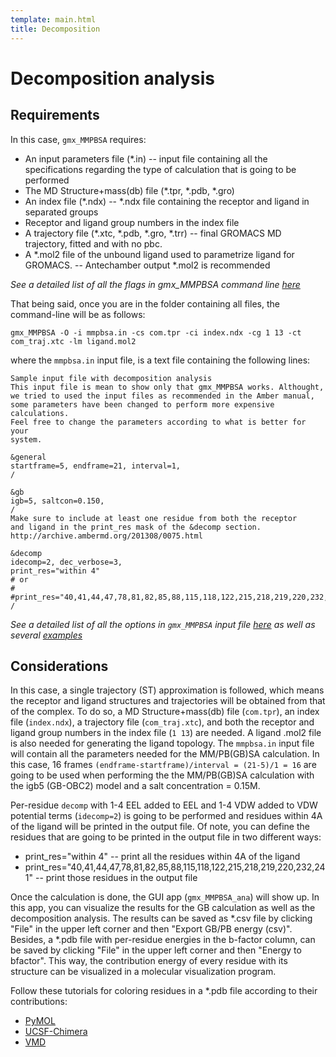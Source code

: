 ```yaml
---
template: main.html
title: Decomposition
---
```


# Decomposition analysis
## Requirements
In this case, `gmx_MMPBSA` requires:

* An input parameters file (*.in) -- input file containing all the specifications regarding the type of calculation that
is going to be performed
* The MD Structure+mass(db) file (*.tpr, *.pdb, *.gro) 
* An index file (*.ndx) -- *.ndx file containing the receptor and ligand in separated groups
* Receptor and ligand group numbers in the index file
* A trajectory file (*.xtc, *.pdb, *.gro, *.trr) -- final GROMACS MD trajectory, fitted and with no pbc.
* A *.mol2 file of the unbound ligand used to parametrize ligand for GROMACS. -- Antechamber output *.mol2 is recommended

_See a detailed list of all the flags in gmx_MMPBSA command line [here][1]_

  [1]: ../../command-line.md#calling-gmx_mmpbsa-from-the-command-line

That being said, once you are in the folder containing all files, the command-line will be as follows:

    gmx_MMPBSA -O -i mmpbsa.in -cs com.tpr -ci index.ndx -cg 1 13 -ct com_traj.xtc -lm ligand.mol2

where the `mmpbsa.in` input file, is a text file containing the following lines:

``` linenums="1"
Sample input file with decomposition analysis
This input file is mean to show only that gmx_MMPBSA works. Althought,
we tried to used the input files as recommended in the Amber manual,
some parameters have been changed to perform more expensive calculations.
Feel free to change the parameters according to what is better for your
system.

&general
startframe=5, endframe=21, interval=1,
/

&gb
igb=5, saltcon=0.150,
/
Make sure to include at least one residue from both the receptor
and ligand in the print_res mask of the &decomp section.
http://archive.ambermd.org/201308/0075.html

&decomp
idecomp=2, dec_verbose=3,
print_res="within 4"
# or 
# #print_res="40,41,44,47,78,81,82,85,88,115,118,122,215,218,219,220,232,241"
/
```
_See a detailed list of all the options in `gmx_MMPBSA` input file [here][1] as well as several [examples][2]_

  [1]: ../../input_file.md#the-input-file
  [2]: ../../input_file.md#sample-input-files

## Considerations
In this case, a single trajectory (ST) approximation is followed, which means the receptor and ligand structures and 
trajectories will be obtained from that of the complex. To do so, a MD Structure+mass(db) file (`com.tpr`), an index 
file (`index.ndx`), a trajectory file (`com_traj.xtc`), and both the receptor and ligand group numbers in the index 
file (`1 13`) are needed. A ligand .mol2 file is also needed for generating the ligand topology. The `mmpbsa.in` 
input file will contain all the parameters needed for the MM/PB(GB)SA calculation. In this case, 16 frames 
`(endframe-startframe)/interval = (21-5)/1 = 16` are going to be used when performing the the MM/PB(GB)SA calculation 
with the igb5 (GB-OBC2) model and a salt concentration = 0.15M.

Per-residue `decomp` with 1-4 EEL added to EEL and 1-4 VDW added to VDW potential terms (`idecomp=2`) is going to be 
performed and residues within 4A of the ligand will be printed in the output file. Of note, you can define the residues 
that are going to be printed in the output file in two different ways:

* print_res="within 4" -- print all the residues within 4A of the ligand
* print_res="40,41,44,47,78,81,82,85,88,115,118,122,215,218,219,220,232,241" -- print those residues in the output file

Once the calculation is done, the GUI app (`gmx_MMPBSA_ana`) will show up. In this app, you can visualize the 
results for the GB calculation as well as the decomposition analysis. The results can be saved as *.csv file by 
clicking "File" in the upper left corner and then "Export GB/PB energy (csv)". Besides, a *.pdb file with 
per-residue energies in the b-factor column, can be saved by clicking "File" in the upper left corner and then 
"Energy to bfactor". This way, the contribution energy of every residue with its structure can be visualized in a 
molecular visualization program.

Follow these tutorials for coloring residues in a *.pdb file according to their contributions:

* [PyMOL](https://youtu.be/ScoMb6Am6II)
* [UCSF-Chimera](https://youtu.be/jKA4fuYuKps)
* [VMD](https://youtu.be/PeboM8KE5SA)
